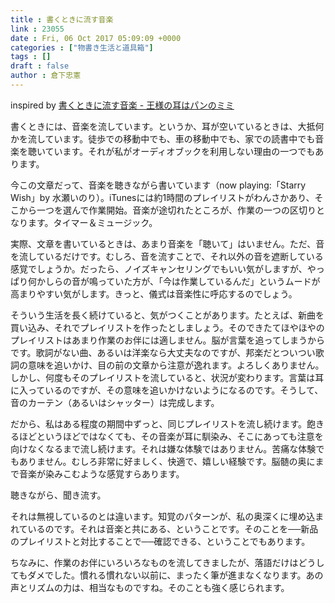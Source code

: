 ```yaml
---
title : 書くときに流す音楽
link : 23055
date : Fri, 06 Oct 2017 05:09:09 +0000
categories : ["物書き生活と道具箱"]
tags : []
draft : false
author : 倉下忠憲
---
```


inspired by <a href="http://namuahi07.hatenablog.com/entry/2017/07/25/194339">書くときに流す音楽 - 王様の耳はパンのミミ</a>

書くときには、音楽を流しています。というか、耳が空いているときは、大抵何かを流しています。徒歩での移動中でも、車の移動中でも、家での読書中でも音楽を聴いています。それが私がオーディオブックを利用しない理由の一つでもあります。

今この文章だって、音楽を聴きながら書いています（now playing:「Starry Wish」by 水瀬いのり）。iTunesには約1時間のプレイリストがわんさかあり、そこから一つを選んで作業開始。音楽が途切れたところが、作業の一つの区切りとなります。タイマー＆ミュージック。

実際、文章を書いているときは、あまり音楽を「聴いて」はいません。ただ、音を流しているだけです。むしろ、音を流すことで、それ以外の音を遮断している感覚でしょうか。だったら、ノイズキャンセリングでもいい気がしますが、やっぱり何かしらの音が鳴っていた方が、「今は作業しているんだ」というムードが高まりやすい気がします。きっと、儀式は音楽性に呼応するのでしょう。

そういう生活を長く続けていると、気がつくことがあります。たとえば、新曲を買い込み、それでプレイリストを作ったとしましょう。そのできたてほやほやのプレイリストはあまり作業のお伴には適しません。脳が言葉を追ってしまうからです。歌詞がない曲、あるいは洋楽なら大丈夫なのですが、邦楽だとついつい歌詞の意味を追いかけ、目の前の文章から注意が逸れます。よろしくありません。しかし、何度もそのプレイリストを流していると、状況が変わります。言葉は耳に入っているのですが、その意味を追いかけないようになるのです。そうして、音のカーテン（あるいはシャッター）は完成します。

だから、私はある程度の期間中ずっと、同じプレイリストを流し続けます。飽きるほどというほどではなくても、その音楽が耳に馴染み、そこにあっても注意を向けなくなるまで流し続けます。それは嫌な体験ではありません。苦痛な体験でもありません。むしろ非常に好ましく、快適で、嬉しい経験です。脳髄の奥にまで音楽が染みこむような感覚すらあります。

聴きながら、聞き流す。

それは無視しているのとは違います。知覚のパターンが、私の奥深くに埋め込まれているのです。それは音楽と共にある、ということです。そのことを──新品のプレイリストと対比することで──確認できる、ということでもあります。

ちなみに、作業のお伴にいろいろなものを流してきましたが、落語だけはどうしてもダメでした。慣れる慣れない以前に、まったく筆が進まなくなります。あの声とリズムの力は、相当なものですね。そのことも強く感じられます。



